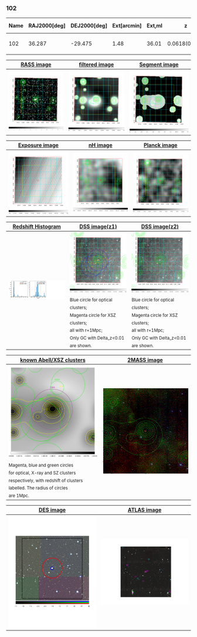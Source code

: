 <div STYLE="page-break-after: always;"></div>

### 102

|Name|RAJ2000[deg]|DEJ2000[deg] |Ext[arcmin]| Ext,ml | z | z_src| C|GC(XSZ,Delta_z<0.01)| GC(OPT,Delta_z<0.01)|GC| R_sig[arcmin] | R500[arcmin] | R500[Mpc]| CRsig[c/s] | CR500[c/s] |L500[1E44 erg/s]|F500[1E-12 erg/s/cm^2]| M500[1E14 Msun]|Tx[keV]|Cnt_sig|Beta|Rc[arcmin]|Comment|Alias|
|---|---|---|---|---|---|------|---|--------|---------|----------|---|---|---|---|---|---|---|---|---|---|---|---|---|---|
|102| 36.287| -29.475| 1.48| 36.01| 0.0618(0.005)| z1, z_xsz| B| MCXC| N| A, MCXC, N| 11.725| 10.964| 0.784| 0.273(0.035)| 0.270(0.034)| 0.474(0.039)| 5.164(0.425)| 1.45(0.06)| 2.75(0.07)| 111.9| 0.542(-0.031+0.057)| 1.552(-0.385+0.559)| -| k106|

|[RASS image](../image/102/102_img.pdf)|[filtered image](../image/102/102_fil.pdf)|[Segment image](../image/102/102_seg.pdf)|
|-------------------|--------------------|-------------------|
| <img src="../image/102/102_img.png" width="300">  | <img src="../image/102/102_fil.png" width="300">   | <img src="../image/102/102_seg.png" width="300">  |

|[Exposure image](../image/102/102_mex.pdf)| [nH image](../image/102/102_nh.pdf)| [Planck image](../image/102/102_p.pdf)|
|-------------------|--------------------|-------------------|
|<img src="../image/102/102_mex.png" width="300">   | <img src="../image/102/102_nh.png" width="300">    | <img src="../image/102/102_p.png" width="300"> |

|[Redshift Histogram](../image/102/102_zg.pdf) | [DSS image(z1)](../image/102/102_dss_z1.pdf)      |  [DSS image(z2)](../image/102/102_dss_z2.pdf)    |
|-------------------|--------------------|-------------------|
|<img src="../image/102/102_zg.png" width="300"> |<img src="../image/102/102_dss_z1.png" width="300"> <sub><br>Blue circle for optical clusters; <br>Magenta circle for XSZ clusters; <br>all with r=1Mpc; <br>Only GC with Delta_z<0.01 are shown. </sub>| <img src="../image/102/102_dss_z2.png" width="300"><sub><br>Blue circle for optical clusters; <br>Magenta circle for XSZ clusters; <br>all with r=1Mpc; <br>Only GC with Delta_z<0.01 are shown. </sub> |

|[known Abell/XSZ clusters](../image/102/102_gc.pdf) | [2MASS image](../image/102/102_2mass.pdf)      |
|-------------------|-------------------|
|<img src=../image/102/102_gc.png width="300"> <br><sub>Magenta, blue and green circles <br>for optical, X-ray and SZ clusters <br>respectively, with redshift of clusters <br>labelled. The radius of circles <br>are 1Mpc.</sub>|<img src="../image/102/102_2mass.png" width="300">  |

|[DES image](../image/102/102_des.pdf)   |[ATLAS image](../image/102/102_s.pdf)        |
|-------------------|-------------------|
| <img src="../image/102/102_des.pdf" width="300">  | <img src="../image/102/102_s.pdf" width="300">  |
